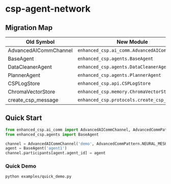 # csp-agent-network

## Migration Map
Old Symbol | New Module
--- | ---
AdvancedAICommChannel | `enhanced_csp.ai_comm.AdvancedAICommChannel`
BaseAgent | `enhanced_csp.agents.BaseAgent`
DataCleanerAgent | `enhanced_csp.agents.DataCleanerAgent`
PlannerAgent | `enhanced_csp.agents.PlannerAgent`
CSPLogStore | `enhanced_csp.api.CSPLogStore`
ChromaVectorStore | `enhanced_csp.memory.ChromaVectorStore`
create_csp_message | `enhanced_csp.protocols.create_csp_message`

## Quick Start
```python
from enhanced_csp.ai_comm import AdvancedAICommChannel, AdvancedCommPattern
from enhanced_csp.agents import BaseAgent

channel = AdvancedAICommChannel('demo', AdvancedCommPattern.NEURAL_MESH)
agent = BaseAgent('agent1')
channel.participants[agent.agent_id] = agent
```

### Quick Demo

```
python examples/quick_demo.py
```
